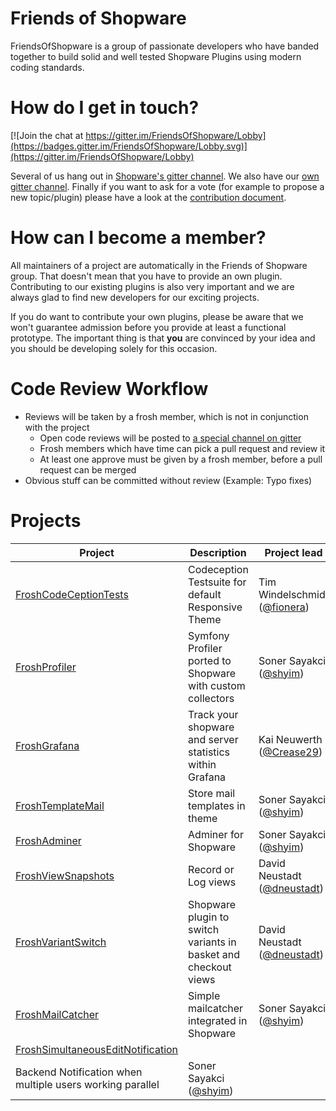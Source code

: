 # Friends of Shopware

FriendsOfShopware is a group of passionate developers who have banded together to build solid and well tested Shopware Plugins using modern coding standards.


# How do I get in touch?

[![Join the chat at https://gitter.im/FriendsOfShopware/Lobby](https://badges.gitter.im/FriendsOfShopware/Lobby.svg)](https://gitter.im/FriendsOfShopware/Lobby)

Several of us hang out in [Shopware's gitter channel](https://gitter.im/shopware/shopware). 
We also have our [own gitter channel](https://gitter.im/FriendsOfShopware/Lobby). 
Finally if you want to ask for a vote (for example to propose a new topic/plugin) please have a look at the [contribution document](CONTRIBUTING.md).


# How can I become a member?

All maintainers of a project are automatically in the Friends of Shopware group. 
That doesn't mean that you have to provide an own plugin. 
Contributing to our existing plugins is also very important and we are always glad to find new developers for our exciting projects.

If you do want to contribute your own plugins, please be aware that we won't guarantee admission before you provide at least a functional prototype.
The important thing is that **you** are convinced by your idea and you should be developing solely for this occasion.


# Code Review Workflow

* Reviews will be taken by a frosh member, which is not in conjunction with the project
  * Open code reviews will be posted to [a special channel on gitter](https://gitter.im/FriendsOfShopware/openreviews)
  * Frosh members which have time can pick a pull request and review it
  * At least one approve must be given by a frosh member, before a pull request can be merged
* Obvious stuff can be committed without review (Example: Typo fixes)


# Projects

| Project | Description | Project lead |
|---------|-------------|--------------|
| [FroshCodeCeptionTests](https://github.com/FriendsOfShopware/FroshCodeCeptionTests) | Codeception Testsuite for default Responsive Theme | Tim Windelschmidt ([@fionera](https://github.com/fionera)) |
| [FroshProfiler](https://github.com/FriendsOfShopware/FroshProfiler) | Symfony Profiler ported to Shopware with custom collectors | Soner Sayakci ([@shyim](https://github.com/shyim)) |
| [FroshGrafana](https://github.com/FriendsOfShopware/FroshGrafana) | Track your shopware and server statistics within Grafana | Kai Neuwerth ([@Crease29](https://github.com/Crease29)) |
| [FroshTemplateMail](https://github.com/FriendsOfShopware/FroshTemplateMail) | Store mail templates in theme | Soner Sayakci ([@shyim](https://github.com/shyim)) |
| [FroshAdminer](https://github.com/FriendsOfShopware/FroshAdminer) | Adminer for Shopware  | Soner Sayakci ([@shyim](https://github.com/shyim)) |
| [FroshViewSnapshots](https://github.com/FriendsOfShopware/FroshViewSnapshots) | Record or Log views | David Neustadt ([@dneustadt](https://github.com/dneustadt)) |
| [FroshVariantSwitch](https://github.com/FriendsOfShopware/FroshVariantSwitch) | Shopware plugin to switch variants in basket and checkout views | David Neustadt ([@dneustadt](https://github.com/dneustadt)) |
| [FroshMailCatcher](https://github.com/FriendsOfShopware/FroshMailCatcher) | Simple mailcatcher integrated in Shopware | Soner Sayakci ([@shyim](https://github.com/shyim)) |
| [FroshSimultaneousEditNotification](https://github.com/FriendsOfShopware/FroshSimultaneousEditNotification) | 
Backend Notification when multiple users working parallel | Soner Sayakci ([@shyim](https://github.com/shyim)) |
